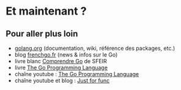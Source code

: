 # Et maintenant ?

## Pour aller plus loin

- [golang.org](https://golang.org) (documentation, wiki, référence des packages, etc.)
- blog [frenchgo.fr](https://frenchgo.fr) (news & infos sur le Go)
- livre blanc [Comprendre Go](https://www.sfeir.com/livre-blanc/comprendre-go) de SFEIR
- livre [The Go Programming Language](https://www.youtube.com/user/gocoding)
- chaîne youtube : [The Go Programming Language](https://www.youtube.com/user/gocoding)
- chaîne youtube et blog : [Just for func](http://justforfunc.com)
